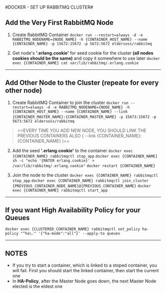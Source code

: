 #DOCKER - SET UP RABBITMQ CLUSTER#

Add the Very First RabbitMQ Node
--------------------------------

1. Create RabbitMQ Container
`docker run --restart=always -d -e RABBITMQ_NODENAME={NODE_NAME} -h {CONTAINER_HOST_NAME} --name {CONTAINER_NAME} -p 15672:15672 -p 5672:5672 eldersoss/rabbitmq`
	
2. Get node's **'.erlang.cookie'** for seed cookie for the cluster **(all nodes cookies should be the same)** and copy it somewhere to use later
`docker exec {CONTAINER_NAME} cat var/lib/rabbitmq/.erlang.cookie`
-----

Add Other Node to the Cluster (repeate for every other node)
------------------------------------------------------------

1. Create RabbitMQ Container to join the cluster 
`docker run --restart=always -d -e RABBITMQ_NODENAME={NODE_NAME} -h {CONTAINER_HOST_NAME} --name {CONTAINER_NAME} --link` `{CONTAINER_MASTER_NAME}:{CONTAINER_MASTER_NAME} -p 15673:15672 -p 5673:5672 eldersoss/rabbitmq`
> ==EVERY TIME YOU ADD NEW NODE, YOU SHOULD LINK THE PREVIOUS CONTAINERS ALSO ( --link {CONTAINER_NAME}:{CONTAINER_NAME} )== 
2. Add the seed **'.erlang.cookie'** to the container 
`docker exec {CONTAINER_NAME} rabbitmqctl stop_app`
`docker exec {CONTAINER_NAME} sh -c "echo '{MATER erlang.cookie}' > /var/lib/rabbitmq/.erlang.cookie"`
`docker restart {CONTAINER_NAME}`

3. Join the node to the cluster
`docker exec {CONTAINER_NAME} rabbitmqctl stop_app`
`docker exec {CONTAINER_NAME} rabbitmqctl join_cluster {PREVIOUS_CONTAINER_NODE_NAME}@{PREVIOUS_CONTAINER_NAME}`
`docker exec {CONTAINER_NAME} rabbitmqctl start_app`
---


If you want High Availability Policy for your Queues
--------------------------------
`docker exec {CLUSTERED_CONTAINER_NAME} rabbitmqctl set_policy ha-policy "^ha\." '{"ha-mode":"all"}' --apply-to queues`

-------


NOTES
---------------------------------------------
- If you try to start a container, which is linked to a stoped container, you will fail. First you should start the linked container, then start the current one
- In **HA-Policy**, after the Master Node goes down, the next Master Node elected is the eldest one
